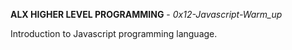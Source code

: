 __ALX HIGHER LEVEL PROGRAMMING__ -  _0x12-Javascript-Warm_up_

Introduction to Javascript programming language.
